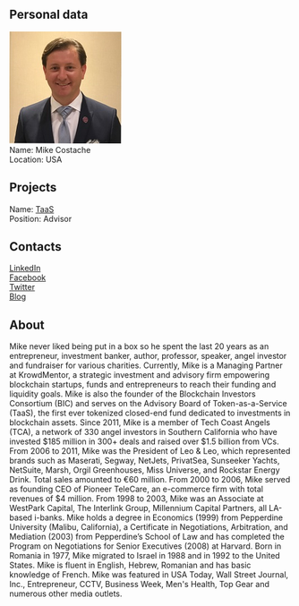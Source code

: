 ## Personal data
![mike costache photo](photo/mike_costache.jpg)  
Name:   Mike Costache  
Location: USA  
## Projects 
Name: [TaaS](../projects/taas.md)  
Position: Advisor   
## Contacts
[LinkedIn](https://www.linkedin.com/in/mikecostache/)      
[Facebook](https://www.facebook.com/mikecostache)  
[Twitter](https://twitter.com/mikecostache)  
[Blog](https://medium.com/@mikecostache)
## About
Mike never liked being put in a box so he spent the last 20 years as an entrepreneur, investment banker, author, professor, speaker, angel investor and fundraiser for various charities.
Currently, Mike is a Managing Partner at KrowdMentor, a strategic investment and advisory firm empowering blockchain startups, funds and entrepreneurs to reach their funding and liquidity goals. Mike is also the founder of the Blockchain Investors Consortium (BIC) and serves on the Advisory Board of Token-as-a-Service (TaaS), the first ever tokenized closed-end fund dedicated to investments in blockchain assets. 
Since 2011, Mike is a member of Tech Coast Angels (TCA), a network of 330 angel investors in Southern California who have invested $185 million in 300+ deals and raised over $1.5 billion from VCs.
From 2006 to 2011, Mike was the President of Leo & Leo, which represented brands such as Maserati, Segway, NetJets, PrivatSea, Sunseeker Yachts, NetSuite, Marsh, Orgil Greenhouses, Miss Universe, and Rockstar Energy Drink. Total sales amounted to €60 million.
From 2000 to 2006, Mike served as founding CEO of Pioneer TeleCare, an e-commerce firm with total revenues of $4 million. From 1998 to 2003, Mike was an Associate at WestPark Capital, The Interlink Group, Millennium Capital Partners, all LA-based i-banks.
Mike holds a degree in Economics (1999) from Pepperdine University (Malibu, California), a Certificate in Negotiations, Arbitration, and Mediation (2003) from Pepperdine’s School of Law and has completed the Program on Negotiations for Senior Executives (2008) at Harvard.
Born in Romania in 1977, Mike migrated to Israel in 1988 and in 1992 to the United States. Mike is fluent in English, Hebrew, Romanian and has basic knowledge of French. Mike was featured in USA Today, Wall Street Journal, Inc., Entrepreneur, CCTV, Business Week, Men's Health, Top Gear and numerous other media outlets.
